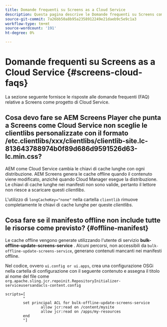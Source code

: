 ```yaml
---
title: Domande frequenti su Screens as a Cloud Service
description: Questa pagina descrive le Domande frequenti su Screens come un Cloud Service.
source-git-commit: 7a26bb50a8b95a2358912249e21daeb9c5e9c1a3
workflow-type: tm+mt
source-wordcount: '191'
ht-degree: 0%

---
```



# Domande frequenti su Screens as a Cloud Service {#screens-cloud-faqs}

La sezione seguente fornisce le risposte alle domande frequenti (FAQ) relative a Screens come progetto di Cloud Service.

## Cosa devo fare se AEM Screens Player che punta a Screens come Cloud Service non sceglie le clientlibs personalizzate con il formato /etc.clientlibs/xxx/clientlibs/clientlib-site.lc-813643788974b0f89d686d9591526d63-lc.min.css?

AEM come Cloud Service cambia le chiavi di cache lunghe con ogni distribuzione. AEM Screens genera le cache offline quando il contenuto viene modificato, anziché quando Cloud Manager esegue la distribuzione. Le chiavi di cache lunghe nei manifesti non sono valide, pertanto il lettore non riesce a scaricare questi *clientlibs*.

L&#39;utilizzo di `longCacheKey="none"` nella cartella `clientlib` rimuove completamente le chiavi di cache lunghe per queste *clientlibs*.


## Cosa fare se il manifesto offline non include tutte le risorse come previsto? {#offline-manifest}

Le cache offline vengono generate utilizzando l&#39;utente di servizio **bulk-offline-update-screens-service** . Alcuni percorsi, non accessibili da `bulk-offline-update-screens-service`, generano contenuti mancanti nei manifesti offline.

Nel codice, ovvero `ui.config or ui.apps`, crea una configurazione OSGi nella cartella di configurazione con il seguente contenuto e assegna il titolo al nome del file come `org.apache.sling.jcr.repoinit.RepositoryInitializer-serviceusersandacls-content.config`

```
scripts=[
        "
        set principal ACL for bulk-offline-update-screens-service
                allow jcr:read on /content/mysite
                allow jcr:read on /apps/my-resources
        end
        "] 
```
